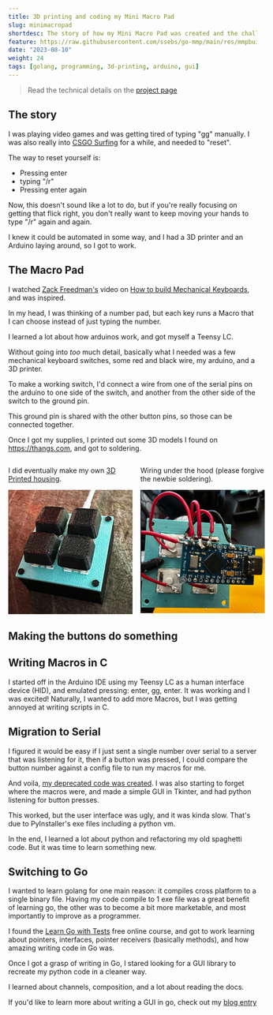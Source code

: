 ```yaml
---
title: 3D printing and coding my Mini Macro Pad
slug: minimacropad
shortdesc: The story of how my Mini Macro Pad was created and the challenges I faced along the way.
feature: https://raw.githubusercontent.com/ssebs/go-mmp/main/res/mmpbuilt.png
date: "2023-08-10"
weight: 24
tags: [golang, programming, 3d-printing, arduino, gui]
---
```

> Read the technical details on the [project page](/projects/go-mmp)

## The story
I was playing video games and was getting tired of typing "gg" manually. I was also really into [CSGO Surfing](https://www.youtube.com/watch?v=qDvQNStNUiw) for a while, and needed to "reset".

The way to reset yourself is:
- Pressing enter
- typing "/r"
- Pressing enter again

Now, this doesn't sound like a lot to do, but if you're really focusing on getting that flick right, you don't really want to keep moving your hands to type "/r" again and again. 

I knew it could be automated in some way, and I had a 3D printer and an Arduino laying around, so I got to work.

## The Macro Pad
I watched [Zack Freedman's](https://www.youtube.com/@ZackFreedman) video on [How to build Mechanical Keyboards](https://www.youtube.com/watch?v=yYcNi9hKxDk), and was inspired.

In my head, I was thinking of a number pad, but each key runs a Macro that I can choose instead of just typing the number.

I learned a lot about how arduinos work, and got myself a Teensy LC. 

Without going into *too* much detail, basically what I needed was a few mechanical keyboard switches, some red and black wire, my arduino, and a 3D printer.

To make a working switch, I'd connect a wire from one of the serial pins on the arduino to one side of the switch, and another from the other side of the switch to the ground pin. 

This ground pin is shared with the other button pins, so those can be connected together.

Once I got my supplies, I printed out some 3D models I found on https://thangs.com, and got to soldering.

<div style="display: grid; grid-template-columns: 50% 50%; gap: 1rem;">
<div>

I did eventually make my own [3D Printed housing](https://than.gs/m/710028).

<img src="https://raw.githubusercontent.com/ssebs/go-mmp/main/res/mmpbuilt.png" width="256px" alt="physical macro pad">
</div>
<div>

Wiring under the hood (please forgive the newbie soldering).

<img src="https://raw.githubusercontent.com/ssebs/go-mmp/main/res/mmpwiring.png" width="256px" alt="macro pad wiring">
</div>
</div>

## Making the buttons do something


## Writing Macros in C
I started off in the Arduino IDE using my Teensy LC as a human interface device (HID), and emulated pressing: enter, gg, enter. It was working and I was excited! Naturally, I wanted to add more Macros, but I was getting annoyed at writing scripts in C. 

## Migration to Serial
I figured it would be easy if I just sent a single number over serial to a server that was listening for it, then if a button was pressed, I could compare the button number against a config file to run my macros for me.

And voila, [my deprecated code was created](https://github.com/ssebs/MiniMacroPad/). I was also starting to forget where the macros were, and made a simple GUI in Tkinter, and had python listening for button presses.

This worked, but the user interface was ugly, and it was kinda slow. That's due to PyInstaller's exe files including a python vm.

In the end, I learned a lot about python and refactoring my old spaghetti code. But it was time to learn something new.

## Switching to Go
I wanted to learn golang for one main reason: it compiles cross platform to a single binary file. Having my code compile to 1 exe file was a great benefit of learning go, the other was to become a bit more marketable, and most importantly to improve as a programmer.

I found the [Learn Go with Tests](https://quii.gitbook.io/learn-go-with-tests) free online course, and got to work learning about pointers, interfaces, pointer receivers (basically methods), and how amazing writing code in Go was.

Once I got a grasp of writing in Go, I stared looking for a GUI library to recreate my python code in a cleaner way.

I learned about channels, composition, and a lot about reading the docs.

If you'd like to learn more about writing a GUI in go, check out my [blog entry](/blog/mmpguieditor/)
